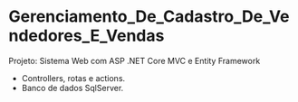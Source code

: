 # Gerenciamento_De_Cadastro_De_Vendedores_E_Vendas
Projeto: Sistema Web com ASP .NET Core MVC e Entity Framework
- Controllers, rotas e actions.
- Banco de dados SqlServer.
